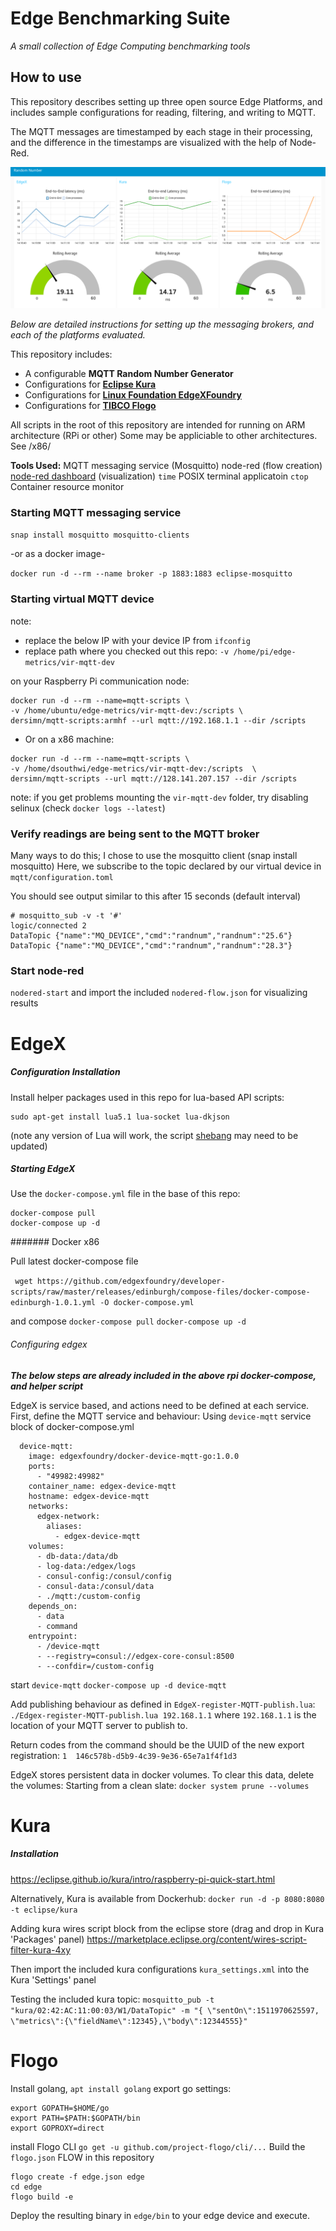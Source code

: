 # Edge Benchmarking Suite

*A small collection of Edge Computing benchmarking tools*

## How to use

This repository describes setting up three open source Edge Platforms, and includes sample configurations for reading, filtering, and writing to MQTT. 

The MQTT messages are timestamped by each stage in their processing, and the difference in the timestamps are visualized with the help of Node-Red. 

![Expected typical results](https://github.com/dcsouthwick/edge-metrics/blob/master/latency.png)



*Below are detailed instructions for setting up the messaging brokers, and each of the platforms evaluated.*

This repository includes:

- A configurable **MQTT Random Number Generator**
- Configurations for **[Eclipse Kura](https://www.eclipse.org/kura/)**
- Configurations for **[Linux Foundation EdgeXFoundry](https://www.edgexfoundry.org/)**
- Configurations for **[TIBCO Flogo](https://www.flogo.io)**

All scripts in the root of this repository are intended for running on ARM architecture (RPi or other)
Some may be appliciable to other architectures. See /x86/

**Tools Used:**
MQTT messaging service (Mosquitto)
node-red (flow creation)
[node-red dashboard](https://flows.nodered.org/node/node-red-dashboard) (visualization)
`time` POSIX terminal applicatoin
`ctop` Container resource monitor



### Starting MQTT messaging service
`snap install mosquitto mosquitto-clients`

-or as a docker image-

`docker run -d --rm --name broker -p 1883:1883 eclipse-mosquitto`

### Starting virtual MQTT device

note:
* replace the below IP with your device IP from `ifconfig`
* replace path where you checked out this repo: `-v /home/pi/edge-metrics/vir-mqtt-dev`

on your Raspberry Pi communication node:
```
docker run -d --rm --name=mqtt-scripts \
-v /home/ubuntu/edge-metrics/vir-mqtt-dev:/scripts \
dersimn/mqtt-scripts:armhf --url mqtt://192.168.1.1 --dir /scripts
```
* Or on a x86 machine:
```
docker run -d --rm --name=mqtt-scripts \
-v /home/dsouthwi/edge-metrics/vir-mqtt-dev:/scripts  \
dersimn/mqtt-scripts --url mqtt://128.141.207.157 --dir /scripts
```

note: if you get problems mounting the `vir-mqtt-dev` folder, try disabling selinux (check `docker logs --latest`)

### Verify readings are being sent to the MQTT broker
Many ways to do this; I chose to use the mosquitto client (snap install mosquitto)
Here, we subscribe to the topic declared by our virtual device in `mqtt/configuration.toml`

You should see output similar to this after 15 seconds (default interval)
```
# mosquitto_sub -v -t '#'
logic/connected 2
DataTopic {"name":"MQ_DEVICE","cmd":"randnum","randnum":"25.6"}
DataTopic {"name":"MQ_DEVICE","cmd":"randnum","randnum":"28.3"}
```

### Start node-red
`nodered-start`
and import the included `nodered-flow.json` for visualizing results

# EdgeX

##### Configuration Installation
Install helper packages used in this repo for lua-based API scripts:
```shell
sudo apt-get install lua5.1 lua-socket lua-dkjson
```
(note any version of Lua will work, the script [shebang](https://bash.cyberciti.biz/guide/Shebang) may need to be updated)
##### Starting EdgeX

Use the `docker-compose.yml` file in the base of this repo:
```
docker-compose pull
docker-compose up -d
```

####### Docker x86

Pull latest docker-compose file

` wget https://github.com/edgexfoundry/developer-scripts/raw/master/releases/edinburgh/compose-files/docker-compose-edinburgh-1.0.1.yml -O docker-compose.yml`

and compose
`docker-compose pull`
`docker-compose up -d`

###### Configuring edgex

***The below steps are already included in the above rpi docker-compose, and helper script***

EdgeX is service based, and actions need to be defined at each service.
First, define the MQTT service and behaviour:
Using `device-mqtt` service block of docker-compose.yml
```docker
  device-mqtt:
    image: edgexfoundry/docker-device-mqtt-go:1.0.0
    ports:
      - "49982:49982"
    container_name: edgex-device-mqtt
    hostname: edgex-device-mqtt
    networks:
      edgex-network:
        aliases:
          - edgex-device-mqtt
    volumes:
      - db-data:/data/db
      - log-data:/edgex/logs
      - consul-config:/consul/config
      - consul-data:/consul/data
      - ./mqtt:/custom-config
    depends_on:
      - data
      - command
    entrypoint:
      - /device-mqtt
      - --registry=consul://edgex-core-consul:8500
      - --confdir=/custom-config
```
start `device-mqtt`
`docker-compose up -d device-mqtt`

Add publishing behaviour as defined in `EdgeX-register-MQTT-publish.lua`:
`./Edgex-register-MQTT-publish.lua 192.168.1.1`
where `192.168.1.1` is the location of your MQTT server to publish to.

Return codes from the command should be the UUID of the new export registration:
`1	146c578b-d5b9-4c39-9e36-65e7a1f4f1d3`


EdgeX stores persistent data in docker volumes. To clear this data, delete the volumes:
Starting from a clean slate: `docker system prune --volumes`

# Kura

##### Installation
https://eclipse.github.io/kura/intro/raspberry-pi-quick-start.html

Alternatively, Kura is available from Dockerhub:
`docker run -d -p 8080:8080 -t eclipse/kura`

Adding kura wires script block from the eclipse store (drag and drop in Kura 'Packages' panel)
https://marketplace.eclipse.org/content/wires-script-filter-kura-4xy

Then import the included kura configurations `kura_settings.xml` into the Kura 'Settings' panel

Testing the included kura topic:
`mosquitto_pub -t "kura/02:42:AC:11:00:03/W1/DataTopic" -m "{ \"sentOn\":1511970625597, \"metrics\":{\"fieldName\":12345},\"body\":12344555}"`

# Flogo

Install golang,
`apt install golang`
export go settings:
```
export GOPATH=$HOME/go
export PATH=$PATH:$GOPATH/bin
export GOPROXY=direct
```
install Flogo CLI
`go get -u github.com/project-flogo/cli/...`
Build the `flogo.json` FLOW in this repository
```
flogo create -f edge.json edge
cd edge
flogo build -e
```
Deploy the resulting binary in `edge/bin` to your edge device and execute.
